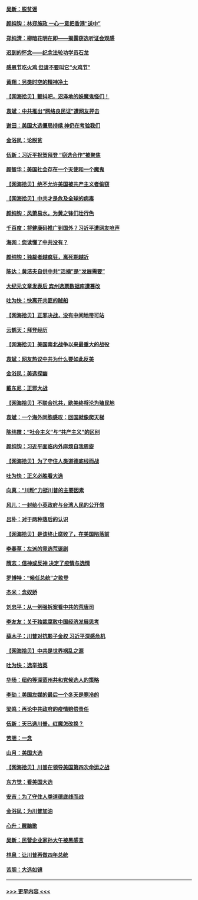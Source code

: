#### [吴新：脱贫谣](../pages/nsc993/n12580839.md?t=11290802) 
#### [颜纯钩：林郑施政 一心一意把香港“送中”](../pages/nsc993/n12580805.md?t=11290802) 
#### [郑纯清：柳暗花明在即——揭露窃选听证会观感](../pages/nsc993/n12580795.md?t=11290802) 
#### [迟到的怀念——纪念法轮功学员石龙](../pages/nsc993/n12580245.md?t=11290802) 
#### [感恩节吃火鸡  但请不要叫它“火鸡节”](../pages/nsc993/n12580252.md?t=11290802) 
#### [黄翔：另类时空的精神净土](../pages/nsc993/n12578638.md?t=11290802) 
#### [【网海拾贝】颤抖吧，沼泽地的妖魔鬼怪们！](../pages/nsc993/n12578552.md?t=11290802) 
#### [袁斌：中共推出“网络良民证”遭网友抨击](../pages/nsc993/n12578511.md?t=11290802) 
#### [谢田：美国大选僵局持续 神仍在考验我们](../pages/nsc993/n12577432.md?t=11290802) 
#### [金浴凤：论脱贫](../pages/nsc993/n12576386.md?t=11290802) 
#### [伍新：习近平祝贺拜登 “窃选合作”被聚焦](../pages/nsc993/n12576358.md?t=11290802) 
#### [颜智华：美国社会存在一个天使和一个魔鬼](../pages/nsc993/n12574299.md?t=11290802) 
#### [【网海拾贝】绝不允许美国被共产主义者偷窃](../pages/nsc993/n12573396.md?t=11290802) 
#### [【网海拾贝】中共才是危及全球的病毒](../pages/nsc993/n12571204.md?t=11290802) 
#### [颜纯钩：风萧易水，为黄之锋们壮行色](../pages/nsc993/n12571487.md?t=11290802) 
#### [千百度：将健康码推广到国外？习近平遭网友呛声](../pages/nsc993/n12570808.md?t=11290802) 
#### [海网：您读懂了中共没有？](../pages/nsc993/n12570487.md?t=11290802) 
#### [颜纯钩：独裁者越疯狂，离死期越近](../pages/nsc993/n12569055.md?t=11290802) 
#### [陈达：黄洁夫自供中共“活摘”是“发展需要”](../pages/nsc993/n12568541.md?t=11290802) 
#### [大纪元文章发表后 宾州选票数据库遭篡改](../pages/nsc993/n12568105.md?t=11290802) 
#### [吐为快：快离开共匪的贼船](../pages/nsc993/n12568462.md?t=11290802) 
#### [【网海拾贝】正邪决战，没有中间地带可站](../pages/nsc993/n12568439.md?t=11290802) 
#### [云鹤天：拜登经历](../pages/nsc993/n12567294.md?t=11290802) 
#### [【网海拾贝】美国南北战争以来最重大的战役](../pages/nsc993/n12567247.md?t=11290802) 
#### [袁斌：网友热议中共为什么要如此反美](../pages/nsc993/n12567162.md?t=11290802) 
#### [金浴凤：美选探幽](../pages/nsc993/n12567147.md?t=11290802) 
#### [戴东尼：正邪大战](../pages/nsc993/n12567033.md?t=11290802) 
#### [【网海拾贝】不联合抗共，欧美终将沦为殖民地](../pages/nsc993/n12565068.md?t=11290802) 
#### [袁斌：一个海外同胞感叹：回国就像爬天梯](../pages/nsc993/n12564986.md?t=11290802) 
#### [陈纬霆：“社会主义”与“共产主义”的区别](../pages/nsc993/n12562417.md?t=11290802) 
#### [颜纯钩：习近平面临内外麻烦自我周旋](../pages/nsc993/n12563356.md?t=11290802) 
#### [【网海拾贝】为了守住人类道德底线而战](../pages/nsc993/n12562542.md?t=11290802) 
#### [吐为快：正义必胜看大选](../pages/nsc993/n12561967.md?t=11290802) 
#### [向真：“川粉”力挺川普的主要因素](../pages/nsc993/n12560774.md?t=11290802) 
#### [风儿：一封给小英政府与台湾人民的公开信](../pages/nsc993/n12560581.md?t=11290802) 
#### [吕朴：对于两种落后的认识](../pages/nsc993/n12560492.md?t=11290802) 
#### [【网海拾贝】是该终止腐败了，在美国陷落前](../pages/nsc993/n12559936.md?t=11290802) 
#### [李春草：左派的竞选荒诞剧](../pages/nsc993/n12558380.md?t=11290802) 
#### [隋志：信神或反神 决定了疫情与选情](../pages/nsc993/n12558255.md?t=11290802) 
#### [罗博特：“候任总统”之败登](../pages/nsc993/n12558189.md?t=11290802) 
#### [杰米：念奴娇](../pages/nsc993/n12558174.md?t=11290802) 
#### [刘忠平：从一例强拆案看中共的荒唐司](../pages/nsc993/n12558036.md?t=11290802) 
#### [李友友：关于独裁腐败中国经济发展思考](../pages/nsc993/n12558004.md?t=11290802) 
#### [薛木子：川普对抗影子金权 习近平深感危机](../pages/nsc993/n12557342.md?t=11290802) 
#### [【网海拾贝】中共是世界祸乱之源](../pages/nsc993/n12555353.md?t=11290802) 
#### [吐为快：选举拾英](../pages/nsc993/n12555041.md?t=11290802) 
#### [华旸：纽约等深蓝州共和党候选人的策略](../pages/nsc993/n12554309.md?t=11290802) 
#### [李劼：美国左媒的最后一个冬天是寒冷的](../pages/nsc993/n12552947.md?t=11290802) 
#### [梁鸣：再论中共政府的疫情赔偿责任](../pages/nsc993/n12553012.md?t=11290802) 
#### [伍新：天已选川普，红魔怎改换？](../pages/nsc993/n12552970.md?t=11290802) 
#### [苦胆：一念](../pages/nsc993/n12552957.md?t=11290802) 
#### [山月：美国大选](../pages/nsc993/n12552446.md?t=11290802) 
#### [【网海拾贝】川普在领导美国第四次命运之战](../pages/nsc993/n12551973.md?t=11290802) 
#### [东方觉：看美国大选](../pages/nsc993/n12551647.md?t=11290802) 
#### [安吉：为了守住人类道德底线而战](../pages/nsc993/n12551111.md?t=11290802) 
#### [金浴凤：为川普加油](../pages/nsc993/n12551085.md?t=11290802) 
#### [心升：醒脑歌](../pages/nsc993/n12550984.md?t=11290802) 
#### [吴新：民营企业家孙大午被黑感言](../pages/nsc993/n12550656.md?t=11290802) 
#### [林泉：让川普再做四年总统](../pages/nsc993/n12550640.md?t=11290802) 
#### [苦胆：大选如镜](../pages/nsc993/n12550630.md?t=11290802) 

----
#### [ >>> 更早内容 <<< ](../indexes/nsc993-earlier.md)
